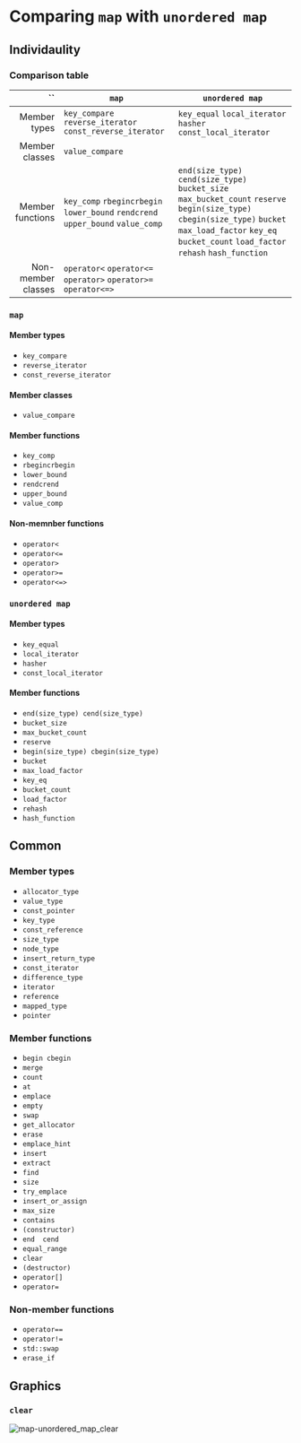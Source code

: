 # Comparing `map` with `unordered map`

## Individaulity

### Comparison table

`` | `map` | `unordered map`
--: | --- | ---
Member types | `key_compare` `reverse_iterator` `const_reverse_iterator` | `key_equal` `local_iterator` `hasher` `const_local_iterator` 
Member classes | `value_compare` | 
Member functions | `key_comp` `rbegincrbegin` `lower_bound` `rendcrend` `upper_bound` `value_comp` | `end(size_type) cend(size_type)` `bucket_size` `max_bucket_count` `reserve` `begin(size_type) cbegin(size_type)` `bucket` `max_load_factor` `key_eq` `bucket_count` `load_factor` `rehash` `hash_function` 
Non-member classes | `operator<` `operator<=` `operator>` `operator>=` `operator<=>` | 

### `map`

#### Member types

- `key_compare`
- `reverse_iterator`
- `const_reverse_iterator`

#### Member classes

- `value_compare`

#### Member functions

- `key_comp`
- `rbegincrbegin`
- `lower_bound`
- `rendcrend`
- `upper_bound`
- `value_comp`

#### Non-memnber functions

- `operator<`
- `operator<=`
- `operator>`
- `operator>=`
- `operator<=>`

### `unordered map`

#### Member types

- `key_equal`
- `local_iterator`
- `hasher`
- `const_local_iterator`

#### Member functions

- `end(size_type) cend(size_type)`
- `bucket_size`
- `max_bucket_count`
- `reserve`
- `begin(size_type) cbegin(size_type)`
- `bucket`
- `max_load_factor`
- `key_eq`
- `bucket_count`
- `load_factor`
- `rehash`
- `hash_function`

## Common

### Member types

- `allocator_type`
- `value_type`
- `const_pointer`
- `key_type`
- `const_reference`
- `size_type`
- `node_type`
- `insert_return_type`
- `const_iterator`
- `difference_type`
- `iterator`
- `reference`
- `mapped_type`
- `pointer`

### Member functions

- `begin cbegin`
- `merge`
- `count`
- `at`
- `emplace`
- `empty`
- `swap`
- `get_allocator`
- `erase`
- `emplace_hint`
- `insert`
- `extract`
- `find`
- `size`
- `try_emplace`
- `insert_or_assign`
- `max_size`
- `contains`
- `(constructor)`
- `end  cend`
- `equal_range`
- `clear`
- `(destructor)`
- `operator[]`
- `operator=`

### Non-member functions

- `operator==`
- `operator!=`
- `std::swap`
- `erase_if`

## Graphics

### `clear`

![map-unordered_map_clear](https://user-images.githubusercontent.com/59062496/221380842-701793a7-a557-4b54-aab0-79d5557745fb.png)
